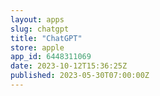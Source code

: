 ```yaml
---
layout: apps
slug: chatgpt
title: "ChatGPT"
store: apple
app_id: 6448311069
date: 2023-10-12T15:36:25Z
published: 2023-05-30T07:00:00Z
---
```

